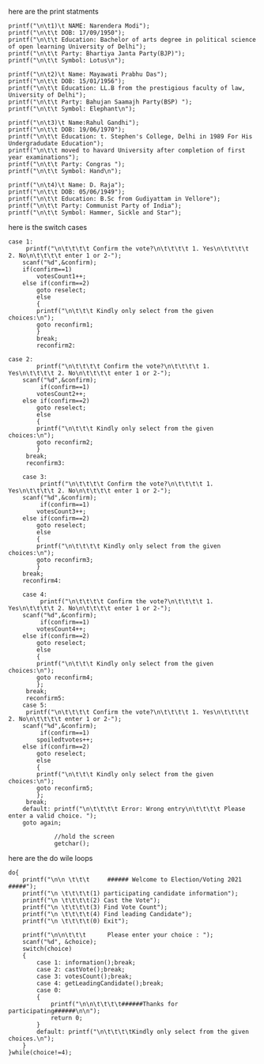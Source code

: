 here are the print statments

    printf("\n\t1)\t NAME: Narendera Modi");
    printf("\n\t\t DOB: 17/09/1950");
    printf("\n\t\t Education: Bachelor of arts degree in political science of open learning University of Delhi");
    printf("\n\t\t Party: Bhartiya Janta Party(BJP)");
    printf("\n\t\t Symbol: Lotus\n");

    printf("\n\t2)\t Name: Mayawati Prabhu Das");
    printf("\n\t\t DOB: 15/01/1956");
    printf("\n\t\t Education: LL.B from the prestigious faculty of law, University of Delhi");
    printf("\n\t\t Party: Bahujan Saamajh Party(BSP) ");
    printf("\n\t\t Symbol: Elephant\n");

    printf("\n\t3)\t Name:Rahul Gandhi");
    printf("\n\t\t DOB: 19/06/1970");
    printf("\n\t\t Education: t. Stephen's College, Delhi in 1989 For His Undergradudate Education");
    printf("\n\t\t moved to havard University after completion of first year examinations");
    printf("\n\t\t Party: Congras ");
    printf("\n\t\t Symbol: Hand\n");

    printf("\n\t4)\t Name: D. Raja");
    printf("\n\t\t DOB: 05/06/1949");
    printf("\n\t\t Education: B.Sc from Gudiyattam in Vellore");
    printf("\n\t\t Party: Communist Party of India");
    printf("\n\t\t Symbol: Hammer, Sickle and Star");

here is the switch cases

    case 1:
         printf("\n\t\t\t\t Confirm the vote?\n\t\t\t\t 1. Yes\n\t\t\t\t 2. No\n\t\t\t\t enter 1 or 2-");
        scanf("%d",&confirm);
        if(confirm==1)
            votesCount1++;
        else if(confirm==2)
            goto reselect;
            else
            {
            printf("\n\t\t\t Kindly only select from the given choices:\n");
            goto reconfirm1;
            }
            break;
            reconfirm2:

    case 2:
            printf("\n\t\t\t\t Confirm the vote?\n\t\t\t\t 1. Yes\n\t\t\t\t 2. No\n\t\t\t\t enter 1 or 2-");
        scanf("%d",&confirm);
             if(confirm==1)
            votesCount2++;
        else if(confirm==2)
            goto reselect;
            else
            {
            printf("\n\t\t\t Kindly only select from the given choices:\n");
            goto reconfirm2;
            }
         break;
         reconfirm3:

        case 3:
             printf("\n\t\t\t\t Confirm the vote?\n\t\t\t\t 1. Yes\n\t\t\t\t 2. No\n\t\t\t\t enter 1 or 2-");
        scanf("%d",&confirm);
             if(confirm==1)
            votesCount3++;
        else if(confirm==2)
            goto reselect;
            else
            {
            printf("\n\t\t\t\t Kindly only select from the given choices:\n");
            goto reconfirm3;
            }
        break;
        reconfirm4:

        case 4:
             printf("\n\t\t\t\t Confirm the vote?\n\t\t\t\t 1. Yes\n\t\t\t\t 2. No\n\t\t\t\t enter 1 or 2-");
        scanf("%d",&confirm);
             if(confirm==1)
            votesCount4++;
        else if(confirm==2)
            goto reselect;
            else
            {
            printf("\n\t\t\t Kindly only select from the given choices:\n");
            goto reconfirm4;
            };
         break;
         reconfirm5:
        case 5:
         printf("\n\t\t\t\t Confirm the vote?\n\t\t\t\t 1. Yes\n\t\t\t\t 2. No\n\t\t\t\t enter 1 or 2-");
        scanf("%d",&confirm);
             if(confirm==1)
            spoiledtvotes++;
        else if(confirm==2)
            goto reselect;
            else
            {
            printf("\n\t\t\t Kindly only select from the given choices:\n");
            goto reconfirm5;
            };
         break;
        default: printf("\n\t\t\t\t Error: Wrong entry\n\t\t\t\t Please enter a valid choice. ");
        goto again;

                 //hold the screen
                 getchar();

here are the do wile loops
	
	do{
	    printf("\n\n \t\t\t     ###### Welcome to Election/Voting 2021 #####");
	    printf("\n \t\t\t\t(1) participating candidate information");
	    printf("\n \t\t\t\t(2) Cast the Vote");
	    printf("\n \t\t\t\t(3) Find Vote Count");
	    printf("\n \t\t\t\t(4) Find leading Candidate");
	    printf("\n \t\t\t\t(0) Exit");
	
	    printf("\n\n\t\t\t      Please enter your choice : ");
	    scanf("%d", &choice);
		switch(choice)
		{
		    case 1: information();break;
		    case 2: castVote();break;
		    case 3: votesCount();break;
		    case 4: getLeadingCandidate();break;
		    case 0:
		    {
		        printf("\n\n\t\t\t\t######Thanks for participating######\n\n");
		        return 0;
		    }
		    default: printf("\n\t\t\t\tKindly only select from the given choices.\n");
	    }
	}while(choice!=4);
	
